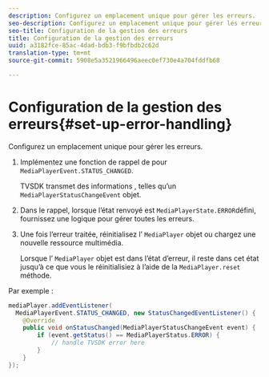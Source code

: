 ```yaml
---
description: Configurez un emplacement unique pour gérer les erreurs.
seo-description: Configurez un emplacement unique pour gérer les erreurs.
seo-title: Configuration de la gestion des erreurs
title: Configuration de la gestion des erreurs
uuid: a3182fce-85ac-4dad-bdb3-f9bfbdb2c62d
translation-type: tm+mt
source-git-commit: 5908e5a3521966496aeec0ef730e4a704fddfb68

---
```



# Configuration de la gestion des erreurs{#set-up-error-handling}

Configurez un emplacement unique pour gérer les erreurs.

1. Implémentez une fonction de rappel de  pour `MediaPlayerEvent.STATUS_CHANGED`.

   TVSDK transmet des informations , telles qu’un `MediaPlayerStatusChangeEvent` objet.
1. Dans le rappel, lorsque l’état renvoyé est `MediaPlayerState.ERROR`défini, fournissez une logique pour gérer toutes les erreurs.
1. Une fois l’erreur traitée, réinitialisez l’ `MediaPlayer` objet ou chargez une nouvelle ressource multimédia.

   Lorsque l’ `MediaPlayer` objet est dans l’état d’erreur, il reste dans cet état jusqu’à ce que vous le réinitialisiez à l’aide de la `MediaPlayer.reset` méthode.

<!--<a id="example_49FF225E92EA494AA06B2E5F26101F4C"></a>-->

Par exemple :

```java
mediaPlayer.addEventListener( 
  MediaPlayerEvent.STATUS_CHANGED, new StatusChangedEventListener() { 
    @Override 
    public void onStatusChanged(MediaPlayerStatusChangeEvent event) { 
        if (event.getStatus() == MediaPlayerStatus.ERROR) { 
            // handle TVSDK error here 
        } 
    } 
});
```


